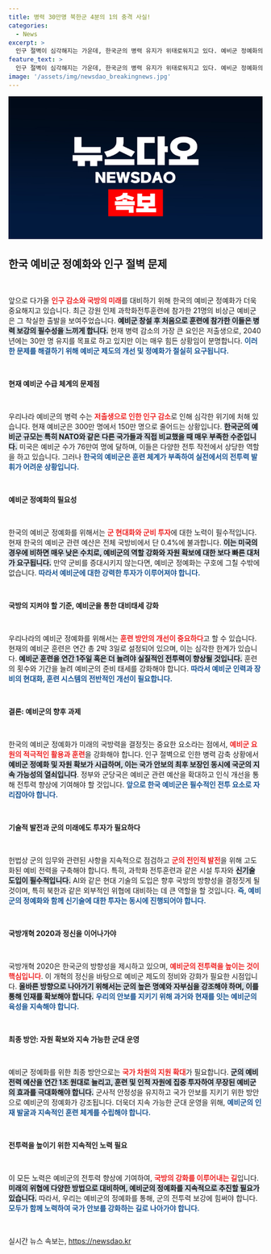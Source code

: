 ```yaml
---
title: 병력 30만명 북한군 4분의 1의 충격 사실!
categories:
  - News
excerpt: >
  인구 절벽이 심각해지는 가운데, 한국군의 병력 유지가 위태로워지고 있다. 예비군 정예화의 필요성이 커지고 있지만, 투자와 체계 개선이 시급하다. 북한과의 병력 차이를 극복할 방법은?
feature_text: >
  인구 절벽이 심각해지는 가운데, 한국군의 병력 유지가 위태로워지고 있다. 예비군 정예화의 필요성이 커지고 있지만, 투자와 체계 개선이 시급하다. 북한과의 병력 차이를 극복할 방법은?
image: '/assets/img/newsdao_breakingnews.jpg'
---
```


<p><img src="/assets/img/newsdao_breakingnews.jpg" alt="bookingtag 속보" /></p>

<h2 data-ke-size="size26">한국 예비군 정예화와 인구 절벽 문제</h2>

<p data-ke-size="size16">&nbsp;</p> 

<p>앞으로 다가올 <b><span style="color: #ee2323;">인구 감소와 국방의 미래</span></b>를 대비하기 위해 한국의 예비군 정예화가 더욱 중요해지고 있습니다. 최근 강원 인제 과학화전투훈련에 참가한 21명의 비상근 예비군은 그 착실한 출발을 보여주었습니다. <b><span style="background-color: #21538527;">예비군 창설 후 처음으로 훈련에 참가한 이들은 병력 보강의 필수성을 느끼게 합니다.</span></b> 현재 병력 감소의 가장 큰 요인은 저출생으로, 2040년에는 30만 명 유지를 목표로 하고 있지만 이는 매우 힘든 상황임이 분명합니다. <b><span style="color: #1a5490;">이러한 문제를 해결하기 위해 예비군 제도의 개선 및 정예화가 절실히 요구됩니다.</span></b> </p>

<p data-ke-size="size16">&nbsp;</p> 

<p><b>현재 예비군 수급 체계의 문제점</b> </p>

<p data-ke-size="size16">&nbsp;</p>

<p>우리나라 예비군의 병력 수는 <b><span style="color: #ee2323;">저출생으로 인한 인구 감소</span></b>로 인해 심각한 위기에 처해 있습니다. 현재 예비군은 300만 명에서 150만 명으로 줄어드는 상황입니다. <b><span style="background-color: #21538527;">한국군의 예비군 규모는 특히 NATO와 같은 다른 국가들과 직접 비교했을 때 매우 부족한 수준입니다.</span></b>  미국은 예비군 수가 76만여 명에 달하며, 이들은 다양한 전투 작전에서 상당한 역할을 하고 있습니다. 그러나 <b><span style="color: #1a5490;">한국의 예비군은 훈련 체계가 부족하여 실전에서의 전투력 발휘가 어려운 상황입니다.</span></b> </p>

<p data-ke-size="size16">&nbsp;</p> 

<p><b>예비군 정예화의 필요성</b> </p>

<p data-ke-size="size16">&nbsp;</p>

<p>한국의 예비군 정예화를 위해서는 <b><span style="color: #ee2323;">군 현대화와 군비 투자</span></b>에 대한 노력이 필수적입니다. 현재 한국의 예비군 관련 예산은 전체 국방비에서 단 0.4%에 불과합니다. <b><span style="background-color: #21538527;">이는 미국의 경우에 비하면 매우 낮은 수치로, 예비군의 역할 강화와 자원 확보에 대한 보다 빠른 대처가 요구됩니다.</span></b> 만약 군비를 증대시키지 않는다면, 예비군 정예화는 구호에 그칠 수밖에 없습니다. <b><span style="color: #1a5490;">따라서 예비군에 대한 강력한 투자가 이루어져야 합니다.</span></b> </p>

<p data-ke-size="size16">&nbsp;</p>

<p><b>국방의 지켜야 할 기준, 예비군을 통한 대비태세 강화</b> </p>

<p data-ke-size="size16">&nbsp;</p>

<p>우리나라의 예비군 정예화를 위해서는 <b><span style="color: #ee2323;">훈련 방안의 개선이 중요하다</span></b>고 할 수 있습니다. 현재의 예비군 훈련은 연간 총 2박 3일로 설정되어 있으며, 이는 심각한 한계가 있습니다. <b><span style="background-color: #21538527;">예비군 훈련을 연간 1주일 혹은 더 늘려야 실질적인 전투력이 향상될 것입니다.</span></b> 훈련의 횟수와 기간을 늘려 예비군의 준비 태세를 강화해야 합니다. <b><span style="color: #1a5490;">따라서 예비군 인력과 장비의 현대화, 훈련 시스템의 전반적인 개선이 필요합니다.</span></b> </p>

<p data-ke-size="size16">&nbsp;</p>

<p><b>결론: 예비군의 향후 과제</b></p>

<p data-ke-size="size16">&nbsp;</p>

<p>한국의 예비군 정예화가 미래의 국방력을 결정짓는 중요한 요소라는 점에서, <b><span style="color: #ee2323;">예비군 요원의 적극적인 활용과 훈련</span></b>을 강화해야 합니다. 인구 절벽으로 인한 병력 감축 상황에서 <b><span style="background-color: #21538527;">예비군 정예화 및 자원 확보가 시급하며, 이는 국가 안보의 최후 보장인 동시에 국군의 지속 가능성의 열쇠입니다</span></b>. 정부와 군당국은 예비군 관련 예산을 확대하고 인식 개선을 통해 전투력 향상에 기여해야 할 것입니다. <b><span style="color: #1a5490;">앞으로 한국 예비군은 필수적인 전투 요소로 자리잡아야 합니다.</span></b> </p>

<p data-ke-size="size16">&nbsp;</p>

<p><b>기술적 발전과 군의 미래에도 투자가 필요하다</b> </p>

<p data-ke-size="size16">&nbsp;</p>

<p>헌법상 군의 임무와 관련된 사항을 지속적으로 점검하고 <b><span style="color: #ee2323;">군의 전인적 발전</span></b>을 위해 고도화된 예비 전력을 구축해야 합니다. 특히, 과학화 전투훈련과 같은 시설 투자와 <b><span style="background-color: #21538527;">신기술 도입이 필수적입니다.</span></b> AI와 같은 현대 기술의 도입은 향후 국방의 방향성을 결정짓게 될 것이며, 특히 북한과 같은 외부적인 위협에 대비하는 데 큰 역할을 할 것입니다. <b><span style="color: #1a5490;">즉, 예비군의 정예화와 함께 신기술에 대한 투자는 동시에 진행되어야 합니다.</span></b> </p>

<p data-ke-size="size16">&nbsp;</p> 

<p><b>국방개혁 2020과 정신을 이어나가야</b> </p>

<p data-ke-size="size16">&nbsp;</p>

<p>국방개혁 2020은 한국군의 방향성을 제시하고 있으며, <b><span style="color: #ee2323;">예비군의 전투력을 높이는 것이 핵심입니다</span></b>. 이 개혁의 정신을 바탕으로 예비군 제도의 정비와 강화가 필요한 시점입니다. <b><span style="background-color: #21538527;">올바른 방향으로 나아가기 위해서는 군의 높은 명예와 자부심을 강조해야 하며, 이를 통해 인재를 확보해야 합니다.</span></b> <b><span style="color: #1a5490;">우리의 안보를 지키기 위해 과거와 현재를 잇는 예비군의 육성을 지속해야 합니다.</span></b> </p>

<p data-ke-size="size16">&nbsp;</p>

<p><b>최종 방안: 자원 확보와 지속 가능한 군대 운영</b> </p>

<p data-ke-size="size16">&nbsp;</p>

<p>예비군 정예화를 위한 최종 방안으로는 <b><span style="color: #ee2323;">국가 차원의 지원 확대</span></b>가 필요합니다. <b><span style="background-color: #21538527;">군의 예비전력 예산을 연간 1조 원대로 늘리고, 훈련 및 인적 자원에 집중 투자하여 무장된 예비군의 효과를 극대화해야 합니다.</span></b> 군사적 안정성을 유지하고 국가 안보를 지키기 위한 방안으로 예비군의 정예화가 강조됩니다. 더욱더 지속 가능한 군대 운영을 위해, <b><span style="color: #1a5490;">예비군의 인재 발굴과 지속적인 훈련 체계를 수립해야 합니다.</span></b> </p>

<p data-ke-size="size16">&nbsp;</p> 

<p><b>전투력을 높이기 위한 지속적인 노력 필요</b> </p>

<p data-ke-size="size16">&nbsp;</p>

<p>이 모든 노력은 예비군의 전투력 향상에 기여하여, <b><span style="color: #ee2323;">국방의 강화를 이루어내는 길</span></b>입니다. <b><span style="background-color: #21538527;">미래의 위협에 다양한 방법으로 대비하며, 예비군의 정예화를 지속적으로 추진할 필요가 있습니다.</span></b> 따라서, 우리는 예비군의 정예화를 통해, 군의 전투력 보강에 힘써야 합니다. <b><span style="color: #1a5490;">모두가 함께 노력하여 국가 안보를 강화하는 길로 나아가야 합니다.</span></b> </p>

<p data-ke-size="size16">&nbsp;</p> 
실시간 뉴스 속보는, <a href="https://newsdao.kr" rel="dofollow">https://newsdao.kr</a>


